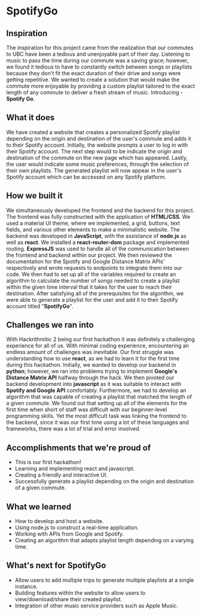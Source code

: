 # SpotifyGo

## Inspiration
The inspiration for this project came from the realization that our commutes to UBC have been a tedious and unenjoyable part of their day.  Listening to music to pass the time during our commute was a saving grace; however, we found it tedious to have to constantly switch between songs or playlists because they don't fit the exact duration of their drive and songs were getting repetitive. We wanted to create a solution that would make the commute more enjoyable by providing a custom playlist tailored to the exact length of any commute to deliver a fresh stream of music. Introducing - **Spotify Go**.

## What it does
We have created a website that creates a personalized Spotify playlist depending on the origin and destination of the user's commute and adds it to their Spotify account. Initially, the website prompts a user to log in with their Spotify account. The next step would to be indicate the origin and destination of the commute on the new page which has appeared. Lastly, the user would indicate some music preferences, through the selection of their own playlists. The generated playlist will now appear in the user's Spotify account which can be accessed on any Spotify platform.

## How we built it
We simultaneously developed the frontend and the backend for this project.  The frontend was fully constructed with the application of **HTML/CSS**. We used a material UI theme, where we implemented, a grid, buttons, text fields, and various other elements to make a minimalistic website. The backend was developed in **JavaScript**, with the assistance of **node.js** as well as **react**. We installed a **react-router-dom** package and implemented routing. **ExpressJS** was used to handle all of the communication between the frontend and backend within our project. We then reviewed the documentation for the Spotify and Google Distance Matrix APIs' respectively and wrote requests to endpoints to integrate them into our code. We then had to set up all of the variables required to create an algorithm to calculate the number of songs needed to create a playlist within the given time interval that it takes for the user to reach their destination. After satisfying all of the prerequisites for the algorithm, we were able to generate a playlist for the user and add it to their Spotify account titled "**SpotifyGo**".


## Challenges we ran into
With Hackrithmitic 2 being our first hackathon it was definitely a challenging experience for all of us. With minimal coding experience, encountering an endless amount of challenges was inevitable. Our first struggle was understanding how to use **react**, as we had to learn it for the first time during this hackathon. Initially, we wanted to develop our backend in **python**; however, we ran into problems trying to implement **Google's Distance Matrix API** halfway through the hack. We then pivoted our backend development into **javascript** as it was suitable to interact with **Spotify and Google API** comfortably. Furthermore, we had to develop an algorithm that was capable of creating a playlist that matched the length of a given commute. We found out that setting up all of the elements for the first time when short of staff was difficult with our beginner-level programming skills. Yet the most difficult task was linking the frontend to the backend, since it was our first time using a lot of these languages and frameworks, there was a lot of trial and error involved.

## Accomplishments that we're proud of
- This is our first hackathon!
- Learning and implementing react and javascript.
- Creating a friendly and interactive UI.
- Successfully generate a playlist depending on the origin and destination of a given commute.

## What we learned
- How to develop and host a website.
- Using node.js to construct a real-time application.
- Working with APIs from Google and Spotify.
- Creating an algorithm that adapts playlist length depending on a varying time.

## What's next for SpotifyGo
- Allow users to add multiple trips to generate multiple playlists at a single instance.
- Building features within the website to allow users to view/download/share their created playlist.
- Integration of other music service providers such as Apple Music.
